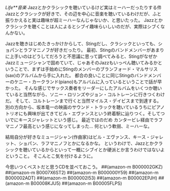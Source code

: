 *Life**音楽* Jazzとかクラシックを聴いているけど実はミーハーだったりする件
Jazzとクラシックが好きで、その辺を中心に音楽を聴いているわけだが、ふと振りかえると実は趣味が超ミーハーなんじゃないか、と思いたった。
Jazzとかクラシックを聴くことは人によるとシブイ趣味らいしいのだが、実際はシブくなんかない。

Jazzを聴きはじめたきっかけからして、Stingだし、クラシックといっても、ショパンとラフマニノフが好きだったり。
最初、Stingのバンドメンバーがあまりに上手いのはどうしてだろうと不思議に思って調べてみると、StingがなぜかJazzミュージシャンで固めていて、じゃあそのJazzもいっぺん聴いてみるかということで、まずは手始めにStingのメンバーのブランフォード・マルサリス(sax)のアルバムから手に入れた。
都合の良いことに同じStingのバンドメンバーのケニー・カークランド(piano)もアルバムに入っているということで話が早かった。
そんな感じでサックス奏者をリーダーにしたアルバムをいくつか聴いていると当然ながら、ソニー・ロリンズやジョン・コルトレーンに行きつくわけだ。
そして、コルトレーンまで行くと当然マイルス・デイビスまで到達する。
別の方向から、坂本竜一の映画のサウンド・トラックを聴いているうちにピアノトリオにも興味が出てきてビル・エヴァンスという終着駅に辿りつく。そしてついでにキースジャレットという感じ。
最近ではのだめ カンタービレ経由でラフマニノフ最高という感じになってしまった... 何という軟弱、ミーハーな。

結局自分が好きなミュージシャン(作曲家)はビル・エヴァンス、キース・ジャレット、ショパン、ラフマニノフとかになるかな。
というわけで、Jazzとかクラシックを聴いているからといって一概にシブイとか硬派とか言うわけではないよということ。
そこんとこ気を付けるように。

今思いつくベストだと思うCDを並べておこう。
 ##(amazon-m B000002GKZ) ##(amazon-m B0007X6ST2) ##(amazon-m B000000Y59) ##(amazon-m B000002ADT) ##(amazon-m B000002I53) ##(amazon-m B00002EPJH) ##(amazon-m B00008KJU5) ##(amazon-m B00005FLPS)
